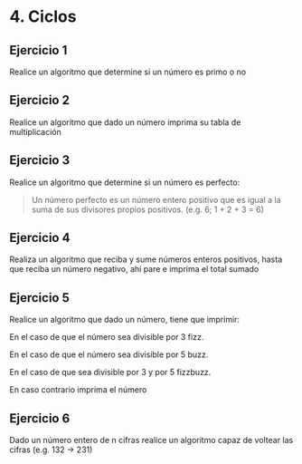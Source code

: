 # 4. Ciclos

## Ejercicio 1

Realice un algoritmo que determine si un número es primo o no

## Ejercicio 2

Realice un algoritmo que dado un número imprima su tabla de multiplicación

## Ejercicio 3

Realice un algoritmo que determine si un número es perfecto:

> Un número perfecto es un número entero positivo que es igual a la suma de sus divisores propios positivos. (e.g. 6; 1 + 2 + 3 = 6)

## Ejercicio 4

Realiza un algoritmo que reciba y sume números enteros positivos, hasta que reciba un número negativo, ahí pare e imprima el total sumado

## Ejercicio 5

Realice un algoritmo que dado un número, tiene que imprimir:

En el caso de que el número sea divisible por 3 fizz.

En el caso de que el número sea divisible por 5 buzz.

En el caso de que sea divisible por 3 y por 5 fizzbuzz.

En caso contrario imprima el número

## Ejercicio 6

Dado un número entero de n cifras realice un algoritmo capaz de voltear las cifras (e.g. 132 -> 231)
